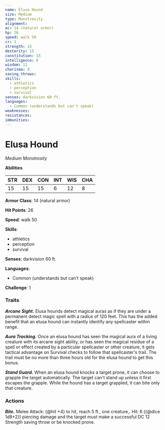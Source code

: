 ```yaml
---
name: Elusa Hound
size: Medium
type: Monstrosity
alignment: 
ac: 14 (natural armor)
hp: 26
speed: walk 50
cr: 1
strength: 15
dexterity: 15
constitution: 15
intelligence: 6
wisdom: 12
charisma: 8
saving_throws:
skills:
  - athletics
  - perception
  - survival
senses: darkvision 60 ft.
languages:
  - Common (understands but can't speak)
weaknesses:
resistances:
immunities:
---
```


# Elusa Hound

*Medium Monstrosity*

**Abilities**

| STR | DEX | CON | INT | WIS | CHA |
| --- | --- | --- | --- | --- | --- |
| 15 | 15 | 15 | 6 | 12 | 8 |

**Armor Class**: 14 (natural armor)

**Hit Points**: 26

**Speed**: walk 50

**Skills**:
  - athletics
  - perception
  - survival

**Senses**: darkvision 60 ft.

**Languages**:
  - Common (understands but can't speak)

**Challenge**: 1

### Traits
***Arcane Sight.*** Elusa hounds detect magical auras as if they are under a permanent detect magic spell with a radius of 120 feet. This has the added benefit that an elusa hound can instantly identify any spellcaster within range.

***Aura Tracking.*** Once an elusa hound has seen the magical aura of a living creature with its arcane sight ability, or has seen the magical residue of a spell or effect created by a particular spellcaster or other creature, it gets tactical advantage on Survival checks to follow that spellcaster's trail. The trail must be no more than three hours old for the elusa hound to get this bonus.

***Stand Guard.*** When an elusa hound knocks a target prone, it can choose to grapple the target automatically. The target can't stand up unless it first escapes the grapple. While the hound has a target grappled, it can bite only that creature.

### Actions
***Bite.*** Melee Attack: {@hit +4} to hit, reach 5 ft., one creature,. Hit: 6 ({@dice 1d8+2}) piercing damage and the target must make a successful DC 12 Strength saving throw or be knocked prone.

